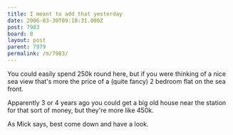 ```yaml
---
title: I meant to add that yesterday
date: 2006-03-30T09:10:31.000Z
post: 7983
board: 8
layout: post
parent: 7979
permalink: /m/7983/
---
```

You could easily spend 250k round here, but if you were thinking of a nice sea view that's more the price of a (quite fancy) 2 bedroom flat on the sea front.

Apparently 3 or 4 years ago you could get a big old house near the station for that sort of money, but they're more like 450k.

As Mick says, best come down and have a look.
